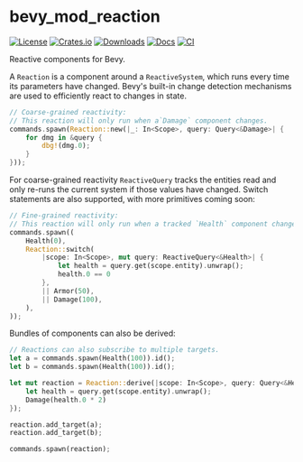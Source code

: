 # bevy_mod_reaction

[![License](https://img.shields.io/badge/license-MIT%2FApache-blue.svg)](https://github.com/matthunz/bevy_mod_reaction)
[![Crates.io](https://img.shields.io/crates/v/bevy_mod_reaction.svg)](https://crates.io/crates/bevy_mod_reaction)
[![Downloads](https://img.shields.io/crates/d/bevy_mod_reaction.svg)](https://crates.io/crates/bevy_mod_reaction)
[![Docs](https://docs.rs/bevy_mod_reaction/badge.svg)](https://docs.rs/bevy_mod_reaction/latest/bevy_mod_reaction/)
[![CI](https://github.com/matthunz/bevy_mod_reaction/workflows/CI/badge.svg)](https://github.com/matthunz/bevy_mod_reaction/actions)


Reactive components for Bevy.

A `Reaction` is a component around a `ReactiveSystem`, which runs every time its parameters have changed. Bevy's built-in change detection mechanisms are used to efficiently react to changes in state.
```rs
// Coarse-grained reactivity:
// This reaction will only run when a`Damage` component changes.
commands.spawn(Reaction::new(|_: In<Scope>, query: Query<&Damage>| {
    for dmg in &query {
        dbg!(dmg.0);
    }
}));
```

For coarse-grained reactivity `ReactiveQuery` tracks the entities read and only re-runs the current system if those values have changed.
Switch statements are also supported, with more primitives coming soon:
```rs
// Fine-grained reactivity:
// This reaction will only run when a tracked `Health` component changes.
commands.spawn((
    Health(0),
    Reaction::switch(
        |scope: In<Scope>, mut query: ReactiveQuery<&Health>| {
            let health = query.get(scope.entity).unwrap();
            health.0 == 0
        },
        || Armor(50),
        || Damage(100),
    ),
));
```

Bundles of components can also be derived:
```rs
// Reactions can also subscribe to multiple targets.
let a = commands.spawn(Health(100)).id();
let b = commands.spawn(Health(100)).id();

let mut reaction = Reaction::derive(|scope: In<Scope>, query: Query<&Health>| {
    let health = query.get(scope.entity).unwrap();
    Damage(health.0 * 2)
});

reaction.add_target(a);
reaction.add_target(b);

commands.spawn(reaction);
```
